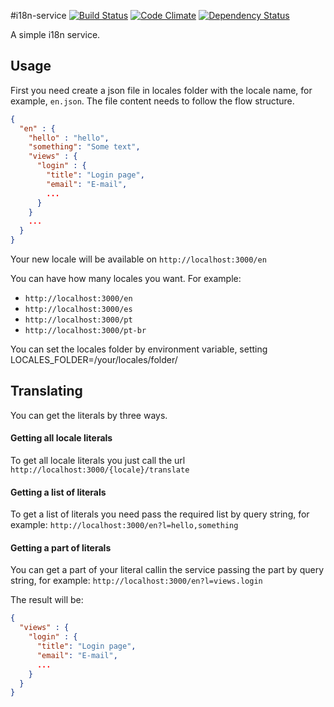 #i18n-service
[![Build Status](https://travis-ci.org/lucasmerencia/i18n-service.png?branch=package)](https://travis-ci.org/lucasmerencia/i18n-service) [![Code Climate](https://codeclimate.com/repos/52e2b552e30ba02d4f003ad7/badges/fccff24c48efdb6b794d/gpa.png)](https://codeclimate.com/repos/52e2b552e30ba02d4f003ad7/feed) [![Dependency Status](https://gemnasium.com/lucasmerencia/i18n-service.png)](https://gemnasium.com/lucasmerencia/i18n-service)

A simple i18n service.

## Usage

First you need create a json file in locales folder with the locale name, for example, `en.json`.
The file content needs to follow the flow structure.

```json
{
  "en" : {
    "hello" : "hello",
    "something": "Some text",
    "views" : {
      "login" : {
        "title": "Login page",
        "email": "E-mail",
        ...
      }
    }
    ...
  }
}

```
Your new locale will be available on `http://localhost:3000/en`

You can have how many locales you want. For example:

 - `http://localhost:3000/en`
 - `http://localhost:3000/es`
 - `http://localhost:3000/pt`
 - `http://localhost:3000/pt-br`
 
You can set the locales folder by environment variable, setting LOCALES_FOLDER=/your/locales/folder/
 

## Translating

You can get the literals by three ways.

#### Getting all locale literals

To get all locale literals you just call the url `http://localhost:3000/{locale}/translate`

#### Getting a list of literals

To get a list of literals you need pass the required list by query string, for example: `http://localhost:3000/en?l=hello,something`

#### Getting a part of literals

You can get a part of your literal callin the service passing the part by query string, for example:
`http://localhost:3000/en?l=views.login`

The result will be:
```json
{
  "views" : {
    "login" : {
      "title": "Login page",
      "email": "E-mail",
      ...
    }
  }
}

```

